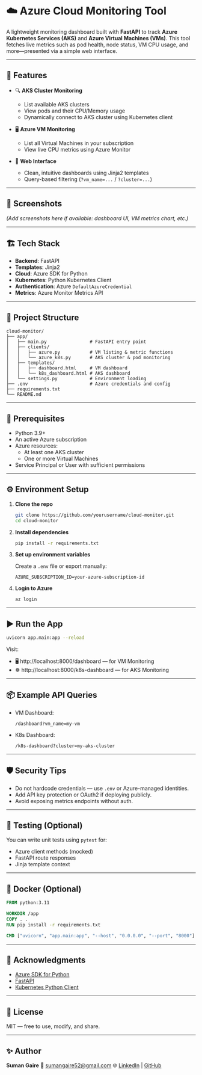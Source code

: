 
# ☁️ Azure Cloud Monitoring Tool

A lightweight monitoring dashboard built with **FastAPI** to track **Azure Kubernetes Services (AKS)** and **Azure Virtual Machines (VMs)**. This tool fetches live metrics such as pod health, node status, VM CPU usage, and more—presented via a simple web interface.

---

## 🚀 Features

- 🔍 **AKS Cluster Monitoring**
  - List available AKS clusters
  - View pods and their CPU/Memory usage
  - Dynamically connect to AKS cluster using Kubernetes client

- 🖥️ **Azure VM Monitoring**
  - List all Virtual Machines in your subscription
  - View live CPU metrics using Azure Monitor

- 🧩 **Web Interface**
  - Clean, intuitive dashboards using Jinja2 templates
  - Query-based filtering (`?vm_name=...` / `?cluster=...`)

---

## 📸 Screenshots

*(Add screenshots here if available: dashboard UI, VM metrics chart, etc.)*

---

## 🏗️ Tech Stack

- **Backend**: FastAPI
- **Templates**: Jinja2
- **Cloud**: Azure SDK for Python
- **Kubernetes**: Python Kubernetes Client
- **Authentication**: Azure `DefaultAzureCredential`
- **Metrics**: Azure Monitor Metrics API

---

## 📁 Project Structure

```
cloud-monitor/
├── app/
│   ├── main.py                # FastAPI entry point
│   ├── clients/
│   │   ├── azure.py           # VM listing & metric functions
│   │   └── azure_k8s.py       # AKS cluster & pod monitoring
│   ├── templates/
│   │   ├── dashboard.html     # VM dashboard
│   │   └── k8s_dashboard.html # AKS dashboard
│   └── settings.py            # Environment loading
├── .env                       # Azure credentials and config
├── requirements.txt
└── README.md
```

---

## 🔐 Prerequisites

- Python 3.9+
- An active Azure subscription
- Azure resources:
  - At least one AKS cluster
  - One or more Virtual Machines
- Service Principal or User with sufficient permissions

---

## ⚙️ Environment Setup

1. **Clone the repo**
   ```bash
   git clone https://github.com/yourusername/cloud-monitor.git
   cd cloud-monitor
   ```

2. **Install dependencies**
   ```bash
   pip install -r requirements.txt
   ```

3. **Set up environment variables**

   Create a `.env` file or export manually:

   ```env
   AZURE_SUBSCRIPTION_ID=your-azure-subscription-id
   ```

4. **Login to Azure**
   ```bash
   az login
   ```

---

## ▶️ Run the App

```bash
uvicorn app.main:app --reload
```

Visit:
- 🖥️ http://localhost:8000/dashboard — for VM Monitoring
- ☸️ http://localhost:8000/k8s-dashboard — for AKS Monitoring

---

## 📦 Example API Queries

- VM Dashboard:
  ```
  /dashboard?vm_name=my-vm
  ```

- K8s Dashboard:
  ```
  /k8s-dashboard?cluster=my-aks-cluster
  ```

---

## 🛡️ Security Tips

- Do not hardcode credentials — use `.env` or Azure-managed identities.
- Add API key protection or OAuth2 if deploying publicly.
- Avoid exposing metrics endpoints without auth.

---

## 🧪 Testing (Optional)

You can write unit tests using `pytest` for:
- Azure client methods (mocked)
- FastAPI route responses
- Jinja template context

---

## 🐳 Docker (Optional)

```Dockerfile
FROM python:3.11

WORKDIR /app
COPY . .
RUN pip install -r requirements.txt

CMD ["uvicorn", "app.main:app", "--host", "0.0.0.0", "--port", "8000"]
```

---

## 🙌 Acknowledgments

- [Azure SDK for Python](https://github.com/Azure/azure-sdk-for-python)
- [FastAPI](https://fastapi.tiangolo.com/)
- [Kubernetes Python Client](https://github.com/kubernetes-client/python)

---

## 📃 License

MIT — free to use, modify, and share.

---

## ✨ Author

**Suman Gaire**
📧 sumangaire52@gmail.com
🌐 [LinkedIn](https://linkedin.com/in/sumangaire) | [GitHub](https://github.com/sumangaire52)
